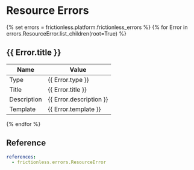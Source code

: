 # Resource Errors

{% set errors = frictionless.platform.frictionless_errors %}
{% for Error in errors.ResourceError.list_children(root=True) %}
## {{ Error.title }}

| Name        | Value                      |
| ----------- | -------------------------- |
| Type        | {{ Error.type }}           |
| Title       | {{ Error.title }}          |
| Description | {{ Error.description }}    |
| Template    | {{ Error.template }}       |
{% endfor %}

## Reference

```yaml reference
references:
  - frictionless.errors.ResourceError
```
